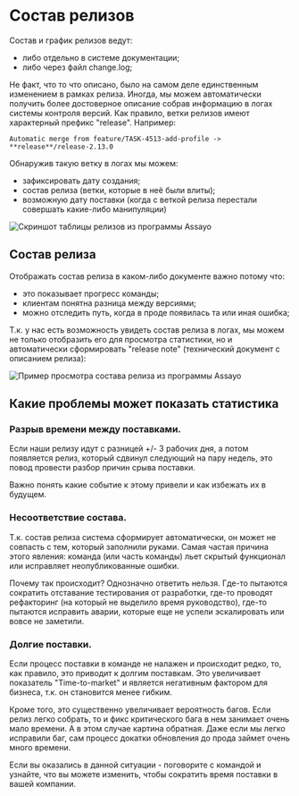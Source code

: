 [title]:# "Автоматический changelog"
[short]:# "Собираем состав и график релизов из git log"
[long]:# "Собираем фактический состав и график релизов из git log"
[tags]:# "git, bitbucket, gitlab, log, stat, statistic, гит, лог, статистика, анализ, релиз, состав, changelog, release, график, поставка"
[recommendations]:# "task_list, recommendations"

# Состав релизов

Состав и график релизов ведут:
- либо отдельно в системе документации;
- либо через файл change.log;

Не факт, что то что описано, было на самом деле единственным изменением в рамках релиза. Иногда, мы можем автоматически получить более достоверное описание собрав информацию в логах системы контроля версий. Как правило, ветки релизов имеют характерный префикс "release". Например:

```
Automatic merge from feature/TASK-4513-add-profile -> **release**/release-2.13.0
```

Обнаружив такую ветку в логах мы можем:

- зафиксировать дату создания;
- состав релиза (ветки, которые в неё были влиты);
- возможную дату поставки (когда с веткой релиза перестали совершать какие-либо манипуляции)

<img src="../../../assets/images/assayo/team_release.png" title="Скриншот таблицы релизов из программы Assayo" />

## Состав релиза

Отображать состав релиза в каком-либо документе важно потому что:

- это показывает прогресс команды;
- клиентам понятна разница между версиями;
- можно отследить путь, когда в проде появилась та или иная ошибка;

Т.к. у нас есть возможность увидеть состав релиза в логах, мы можем не только отобразить его для просмотра статистики, но и автоматически сформировать "release note" (технический документ с описанием релиза):

<img src="../../../assets/images/assayo/team_release_2.png" title="Пример просмотра состава релиза из программы Assayo" />

## Какие проблемы может показать статистика

### Разрыв времени между поставками.

Если наши релизу идут с разницей +/- 3 рабочих дня, а потом появляется релиз, который сдвинул следующий на пару недель, это повод провести разбор причин срыва поставки.

Важно понять какие событие к этому привели и как избежать их в будущем.

### Несоответствие состава.

Т.к. состав релиза система сформирует автоматически, он может не совпасть с тем, который заполнили руками. Самая частая причина этого явления: команда (или часть команды) льет скрытый функционал или исправляет неопубликованные ошибки.

Почему так происходит? Однозначно ответить нельзя. Где-то пытаются сократить отставание тестирования от разработки, где-то проводят рефакторинг (на который не выделило время руководство), где-то пытаются исправить аварии, которые еще не успели эскалировать или вовсе не заметили.

### Долгие поставки.

Если процесс поставки в команде не налажен и происходит редко, то, как правило, это приводит к долгим поставкам. Это увеличивает показатель "Time-to-market" и является негативным фактором для бизнеса, т.к. он становится менее гибким.

Кроме того, это существенно увеличивает вероятность багов. Если релиз легко собрать, то и фикс критического бага в нем занимает очень мало времени. А в этом случае картина обратная. Даже если мы легко исправили баг, сам процесс докатки обновления до прода займет очень много времени.

Если вы оказались в данной ситуации - поговорите с командой и узнайте, что вы можете изменить, чтобы сократить время поставки в вашей компании.
